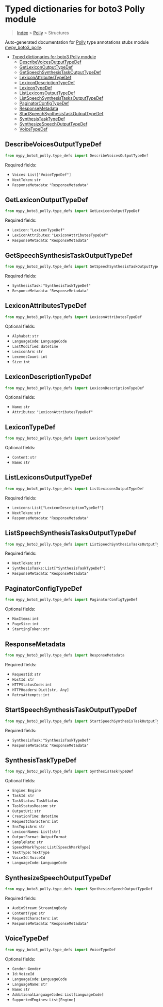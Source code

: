 # Typed dictionaries for boto3 Polly module

> [Index](../README.md) > [Polly](./README.md) > Structures

Auto-generated documentation for [Polly](https://boto3.amazonaws.com/v1/documentation/api/latest/reference/services/polly.html#Polly)
type annotations stubs module [mypy_boto3_polly](https://pypi.org/project/mypy-boto3-polly/).

- [Typed dictionaries for boto3 Polly module](#typed-dictionaries-for-boto3-polly-module)
  - [DescribeVoicesOutputTypeDef](#describevoicesoutputtypedef)
  - [GetLexiconOutputTypeDef](#getlexiconoutputtypedef)
  - [GetSpeechSynthesisTaskOutputTypeDef](#getspeechsynthesistaskoutputtypedef)
  - [LexiconAttributesTypeDef](#lexiconattributestypedef)
  - [LexiconDescriptionTypeDef](#lexicondescriptiontypedef)
  - [LexiconTypeDef](#lexicontypedef)
  - [ListLexiconsOutputTypeDef](#listlexiconsoutputtypedef)
  - [ListSpeechSynthesisTasksOutputTypeDef](#listspeechsynthesistasksoutputtypedef)
  - [PaginatorConfigTypeDef](#paginatorconfigtypedef)
  - [ResponseMetadata](#responsemetadata)
  - [StartSpeechSynthesisTaskOutputTypeDef](#startspeechsynthesistaskoutputtypedef)
  - [SynthesisTaskTypeDef](#synthesistasktypedef)
  - [SynthesizeSpeechOutputTypeDef](#synthesizespeechoutputtypedef)
  - [VoiceTypeDef](#voicetypedef)

## DescribeVoicesOutputTypeDef

```python
from mypy_boto3_polly.type_defs import DescribeVoicesOutputTypeDef
```


Required fields:
- `Voices`: `List["VoiceTypeDef"]`
- `NextToken`: `str`
- `ResponseMetadata`: `"ResponseMetadata"`




## GetLexiconOutputTypeDef

```python
from mypy_boto3_polly.type_defs import GetLexiconOutputTypeDef
```


Required fields:
- `Lexicon`: `"LexiconTypeDef"`
- `LexiconAttributes`: `"LexiconAttributesTypeDef"`
- `ResponseMetadata`: `"ResponseMetadata"`




## GetSpeechSynthesisTaskOutputTypeDef

```python
from mypy_boto3_polly.type_defs import GetSpeechSynthesisTaskOutputTypeDef
```


Required fields:
- `SynthesisTask`: `"SynthesisTaskTypeDef"`
- `ResponseMetadata`: `"ResponseMetadata"`




## LexiconAttributesTypeDef

```python
from mypy_boto3_polly.type_defs import LexiconAttributesTypeDef
```




Optional fields:
- `Alphabet`: `str`
- `LanguageCode`: `LanguageCode`
- `LastModified`: `datetime`
- `LexiconArn`: `str`
- `LexemesCount`: `int`
- `Size`: `int`


## LexiconDescriptionTypeDef

```python
from mypy_boto3_polly.type_defs import LexiconDescriptionTypeDef
```




Optional fields:
- `Name`: `str`
- `Attributes`: `"LexiconAttributesTypeDef"`


## LexiconTypeDef

```python
from mypy_boto3_polly.type_defs import LexiconTypeDef
```




Optional fields:
- `Content`: `str`
- `Name`: `str`


## ListLexiconsOutputTypeDef

```python
from mypy_boto3_polly.type_defs import ListLexiconsOutputTypeDef
```


Required fields:
- `Lexicons`: `List["LexiconDescriptionTypeDef"]`
- `NextToken`: `str`
- `ResponseMetadata`: `"ResponseMetadata"`




## ListSpeechSynthesisTasksOutputTypeDef

```python
from mypy_boto3_polly.type_defs import ListSpeechSynthesisTasksOutputTypeDef
```


Required fields:
- `NextToken`: `str`
- `SynthesisTasks`: `List["SynthesisTaskTypeDef"]`
- `ResponseMetadata`: `"ResponseMetadata"`




## PaginatorConfigTypeDef

```python
from mypy_boto3_polly.type_defs import PaginatorConfigTypeDef
```




Optional fields:
- `MaxItems`: `int`
- `PageSize`: `int`
- `StartingToken`: `str`


## ResponseMetadata

```python
from mypy_boto3_polly.type_defs import ResponseMetadata
```


Required fields:
- `RequestId`: `str`
- `HostId`: `str`
- `HTTPStatusCode`: `int`
- `HTTPHeaders`: `Dict[str, Any]`
- `RetryAttempts`: `int`




## StartSpeechSynthesisTaskOutputTypeDef

```python
from mypy_boto3_polly.type_defs import StartSpeechSynthesisTaskOutputTypeDef
```


Required fields:
- `SynthesisTask`: `"SynthesisTaskTypeDef"`
- `ResponseMetadata`: `"ResponseMetadata"`




## SynthesisTaskTypeDef

```python
from mypy_boto3_polly.type_defs import SynthesisTaskTypeDef
```




Optional fields:
- `Engine`: `Engine`
- `TaskId`: `str`
- `TaskStatus`: `TaskStatus`
- `TaskStatusReason`: `str`
- `OutputUri`: `str`
- `CreationTime`: `datetime`
- `RequestCharacters`: `int`
- `SnsTopicArn`: `str`
- `LexiconNames`: `List[str]`
- `OutputFormat`: `OutputFormat`
- `SampleRate`: `str`
- `SpeechMarkTypes`: `List[SpeechMarkType]`
- `TextType`: `TextType`
- `VoiceId`: `VoiceId`
- `LanguageCode`: `LanguageCode`


## SynthesizeSpeechOutputTypeDef

```python
from mypy_boto3_polly.type_defs import SynthesizeSpeechOutputTypeDef
```


Required fields:
- `AudioStream`: `StreamingBody`
- `ContentType`: `str`
- `RequestCharacters`: `int`
- `ResponseMetadata`: `"ResponseMetadata"`




## VoiceTypeDef

```python
from mypy_boto3_polly.type_defs import VoiceTypeDef
```




Optional fields:
- `Gender`: `Gender`
- `Id`: `VoiceId`
- `LanguageCode`: `LanguageCode`
- `LanguageName`: `str`
- `Name`: `str`
- `AdditionalLanguageCodes`: `List[LanguageCode]`
- `SupportedEngines`: `List[Engine]`

